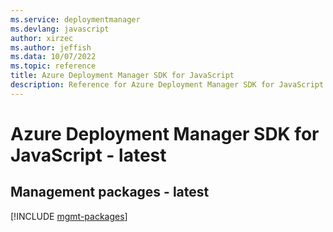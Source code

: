```yaml
---
ms.service: deploymentmanager
ms.devlang: javascript
author: xirzec
ms.author: jeffish
ms.data: 10/07/2022
ms.topic: reference
title: Azure Deployment Manager SDK for JavaScript
description: Reference for Azure Deployment Manager SDK for JavaScript
---
```

# Azure Deployment Manager SDK for JavaScript - latest

## Management packages - latest
[!INCLUDE [mgmt-packages](deployment-manager-mgmt-index.md)]